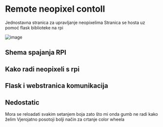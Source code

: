# Remote neopixel contoll
Jednostavna stranica za upravljanje neopixelima 
Stranica se hosta uz pomoć flask biblioteke na rpi

![image](https://github.com/Zvonimir96/Rpi/assets/46999608/05c55ec9-d349-4975-ba99-a49d80379d00)


## Shema spajanja RPI


## Kako radi neopixeli s rpi


## Flask i webstranica komunikacija


## Nedostatic
Mora se reloadati svakim setanjem boja zato što mi onda gumb ne radi kako želim
Vjerojatno posotoji bolji način za crtanje color wheela
